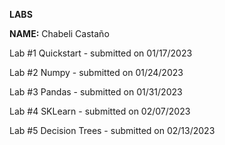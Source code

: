 **LABS**

**NAME:** Chabeli Castaño

Lab #1 Quickstart - submitted on 01/17/2023

Lab #2 Numpy - submitted on 01/24/2023

Lab #3 Pandas - submitted on 01/31/2023

Lab #4 SKLearn - submitted on 02/07/2023

Lab #5 Decision Trees - submitted on 02/13/2023
